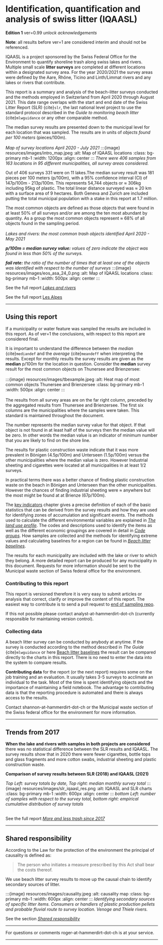 # Identification, quantification and analysis of swiss litter (IQAASL)

__Edition 1__ ver=0.99 _unlock acknowledgements_

__Note__: all results before ver=1 are considered interim and should not be referenced.

IQAASL is a project sponsored by the Swiss Federal Office for the Environment to quantify shoreline trash along swiss lakes and rivers. Multiple small scale **litter surveys** are completed at different locations within a designated survey area. For the year 2020/2021 the survey areas were defined by the Aare, Rhône, Ticino and Linth/Limmat rivers and any lakes or rivers that contribute.

This report is a summary and analysis of the beach-litter surveys conducted and the methods employed in Switzerland from April 2020
through August 2021. This date range overlaps with the start and end date of the Swiss Litter Report (SLR) {cite}`slr`, the last national level project to use the standard protocol described in the _Guide to monitoring beach litter_ {cite}`mlwguidance` or any other comparable method. 

The median survey results are presented down to the municipal level for each location that was sampled. The results are in units of _objects found per 100 meters_ (pieces/100m). 
<br></br>
_Map of survey locations April 2020 - July 2021_
:::{image} resources/images/intro_map.jpeg
:alt: Map of IQAASL locations
:class: bg-primary mb-1
:width: 1200px
:align: center
:::
_There were 406 samples from 163 locations in 95 different municipalities, all survey areas considered._

Out of 406 surveys 331 were on 11 lakes.The median survey result was 181 pieces per 100 meters (p/100m), with a 95% confidence interval (CI) of 147p/100m - 213p/100m. This represents 54,744 objects or $\approx$ 306kg including 95kg of plastic. The total linear distance surveyed was $\approx$ 20 km with a surface area of 9 hectares.  Both Geneva and Zurich are included putting the total municipal population with a stake in this report at 1.7 million.

The most common objects are defined as those objects that were found in at least 50% of all surveys and/or are among the ten most abundant by quantity. As a group the most common objects represent $\approx$ 68% of all objects found in the sampling period.
<br></br>
*Lakes and rivers: the most common trash objects identified April 2020 - May 2021*

*__p/100m = median survey value:__ values of zero indicate the object was found in less than 50% of the surveys.*

*__fail rate:__ the ratio of the number of times that at least one of the objects was identified with respect to the number of surveys* 
:::{image} resources/images/eos_asa_24_0.png
:alt: Map of IQAASL locations
:class: bg-primary mb-1
:width: 500px
:align: center
:::

See the full report [_Lakes and rivers_](allsurveys)

See the full report [Les Alpes](lesalpes)

 ---

## Using this report

If a municipality or water feature was sampled the results are included in this report. As of ver=1 the conclusions, with respect to this 
report are considered final.

It is important to understand the difference between the _median_ {cite}`mediandef` and the _average_ {cite}`meandeff` when interpreting the results. Except for
monthly results the survey results are given as the __median__ p/100m for the location in question. Consider the __median__ survey result for 
the most common objects on Thunersee and Brienzersee:
<br></br>
:::{image} resources/images/tbexample.jpeg
:alt: Heat map of most common objects Thunersee and Brienzersee
:class: bg-primary mb-1
:width: 500px
:align: center
:::
<br></br>
The results from all survey areas are on the far right column, preceded by the aggregated results from Thunersee and Brienzersee. The first six columns are
the municipalities where the samples were taken. This standard is maintained throughout the document.

The number represents the median survey value for that object. If that object is not found in at least half of the surveys then the median value will be zero. In other
words the median value is an indicator of minimum number that you are likely to find on the shore line.

The results for plastic construction waste indicate that it was more prevalent in Bönigen \(4.5p/100m\) and Unterseen \(1.5p/100m\) versus the other
municipalities where the median value is zero. However Industrial sheeting and cigarettes were located at all municipalities in at least 1/2
surveys.

In practical terms there was a better chance of finding plastic construction waste on the beach in Bönigen and Unterseen than the other municipalities. However the chances of finding industrial sheeting were $\approx$ anywhere but the most might be found at at Brienze (67p/100m).

The [key indicators](keyindicators) chapter gives a precise definition of each of the basic statistics that can be derived from the survey results
and how they are used for identifying zones of accumulation and significant events. The methods used to calculate the different 
environmental variables are explained in [_The land use profile_](luseprofile). The codes and descriptions used to identify the
items as well as the different economic groupings are covered in detail in [_Code groups_](codegroups). How samples are collected and the
methods for identifying extreme values and calculating baselines for a region can be found in [_Beach litter baselines_](threshhold).

The results for each municipality are included with the lake or river to which they belong. A more detailed report can be produced for any
municipality in this document. Requests for more information should be sent to the Municipal waste section of Swiss federal office for the 
environment.

### Contributing to this report

This report is versioned therefore it is very easy to submit articles or analysis that correct, clarify or improve the content of this report. The easiest
way to contribute is to send a pull request to [end of sampling repo](https://github.com/hammerdirt-analyst/IQAASL-End-0f-Sampling-2021).

If this not possible please contact analyst-at-hammerdirt-dot-ch (currently responsible for maintaining version control). 

### Collecting data

A beach litter survey can be conducted by anybody at anytime. If the survey is conducted according to the method described in _The Guide_ {cite}`mlwguidance` or here [Beach litter baselines](threshhold) the result can be compared directly to the charts in this report. There is no need to enter the data into the system to compare results.

**Contributing data** for the report (or the next report) requires some on the job training and an evaluation. It usually takes 3-5 surveys to acclimate an individual to the task. Most of the time is spent identifying objects and the importance of maintaining a field notebook. The advantage to contributing data is that the reporting procedure is automated and there is always access to the results.

Contact shannon-at-hammerdirt-dot-ch or the Municipal waste section of the Swiss federal office for the environment for more information.

 ---
## Trends from 2017

**When the lake and rivers with samples in both projects are considered** there was no statistical difference between the SLR results and IQAASL. The survey results
show that in 2020 there were fewer cigarettes, bottle tops and glass fragments and more cotton swabs, industrial sheeting and plastic construction waste.

**Comparison of survey results between SLR (2018) and IQAASL (2021)**

*Top Left: survey totals by date, Top right: median monthly survey total* 
:::{image} resources/images/slr_iqaasl_res.png
:alt: IQAASL and SLR charts
:class: bg-primary mb-1
:width: 600px
:align: center
:::
*bottom Left: number of samples with respect to the survey total, bottom right: empirical cumulative distribution of survey totals* 
<br></br>

See the full report [_More and less trash since 2017_](slr-iqaasl)

 ---
## Shared responsibility

According to the Law for the protection of the environment the principal of causality is defined as:

> The person who initiates a measure prescribed by this Act shall bear the costs thereof.

We use beach litter survey results to move up the causal chain to identify secondary sources of litter.

:::{image} resources/images/causality.jpeg
:alt: causality map
:class: bg-primary mb-1
:width: 600px
:align: center
:::
*Identifying secondary sources of specific litter items. Consumers or handlers of plastic production pellets and probable fluvial route to survey location. Venoge and Thiele rivers.*

See the section [_Shared responsibility_](transport)

 ---

For questions or comments roger-at-hammerdirt-dot-ch is at your service.

 ---


